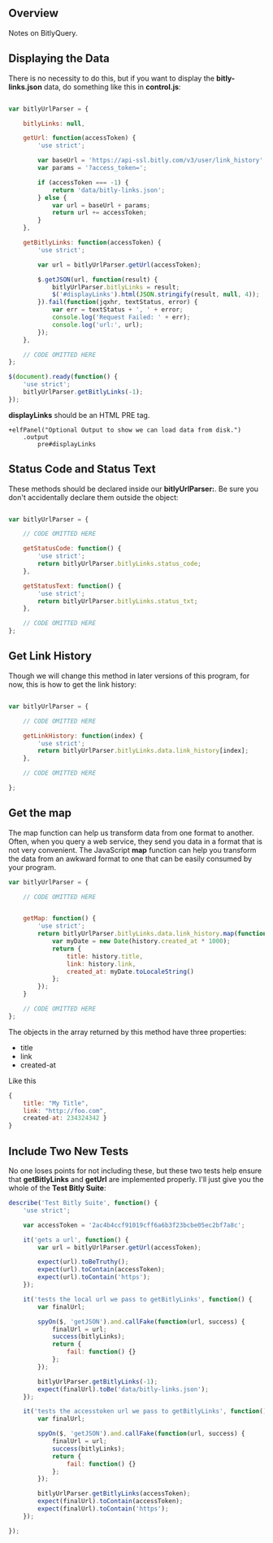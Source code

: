 ## Overview

Notes on BitlyQuery.

## Displaying the Data

There is no necessity to do this, but if you want to display the **bitly-links.json** data, do something like this in **control.js**:

```javascript

var bitlyUrlParser = {

    bitlyLinks: null,

    getUrl: function(accessToken) {
        'use strict';

        var baseUrl = 'https://api-ssl.bitly.com/v3/user/link_history';
        var params = '?access_token=';

        if (accessToken === -1) {
            return 'data/bitly-links.json';
        } else {
            var url = baseUrl + params;
            return url += accessToken;
        }
    },

    getBitlyLinks: function(accessToken) {
        'use strict';

        var url = bitlyUrlParser.getUrl(accessToken);

        $.getJSON(url, function(result) {
            bitlyUrlParser.bitlyLinks = result;
            $('#displayLinks').html(JSON.stringify(result, null, 4));
        }).fail(function(jqxhr, textStatus, error) {
            var err = textStatus + ', ' + error;
            console.log('Request Failed: ' + err);
            console.log('url:', url);
        });
    },

    // CODE OMITTED HERE
};

$(document).ready(function() {
    'use strict';
    bitlyUrlParser.getBitlyLinks(-1);
});

```

**displayLinks** should be an HTML PRE tag.

```jade
+elfPanel("Optional Output to show we can load data from disk.")
    .output
        pre#displayLinks
```

## Status Code and Status Text

These methods should be declared inside our **bitlyUrlParser:**. Be sure you don't accidentally declare them outside the object:

```javascript

var bitlyUrlParser = {

    // CODE OMITTED HERE

    getStatusCode: function() {
        'use strict';
        return bitlyUrlParser.bitlyLinks.status_code;
    },

    getStatusText: function() {
        'use strict';
        return bitlyUrlParser.bitlyLinks.status_txt;
    },

    // CODE OMITTED HERE
};
```

## Get Link History

Though we will change this method in later versions of this program, for now, this is how to get the link history:

```javascript

var bitlyUrlParser = {

    // CODE OMITTED HERE

    getLinkHistory: function(index) {
        'use strict';
        return bitlyUrlParser.bitlyLinks.data.link_history[index];
    },

    // CODE OMITTED HERE

};
```

## Get the map

The map function can help us transform data from one format to another. Often, when you query a web service, they send you data in a format that is not very convenient. The JavaScript **map** function can help you transform the data from an awkward format to one that can be easily consumed by your program.

```javascript
var bitlyUrlParser = {

    // CODE OMITTED HERE


    getMap: function() {
        'use strict';
        return bitlyUrlParser.bitlyLinks.data.link_history.map(function(history) {
            var myDate = new Date(history.created_at * 1000);
            return {
                title: history.title,
                link: history.link,
                created_at: myDate.toLocaleString()
            };
        });
    }

    // CODE OMITTED HERE
};
```

The objects in the array returned by this method have three properties:

- title
- link
- created-at

Like this 

``` javascript
{
	title: "My Title",
    link: "http://foo.com",
    created-at: 234324342 }
}
```

## Include Two New Tests

No one loses points for not including these, but these two tests help ensure that **getBitlyLinks** and **getUrl** are implemented properly. I'll just give you the whole of the **Test Bitly Suite**:

```javascript
describe('Test Bitly Suite', function() {
    'use strict';

    var accessToken = '2ac4b4ccf91019cff6a6b3f23bcbe05ec2bf7a8c';

    it('gets a url', function() {
        var url = bitlyUrlParser.getUrl(accessToken);

        expect(url).toBeTruthy();
        expect(url).toContain(accessToken);
        expect(url).toContain('https');
    });

    it('tests the local url we pass to getBitlyLinks', function() {
        var finalUrl;

        spyOn($, 'getJSON').and.callFake(function(url, success) {
            finalUrl = url;
            success(bitlyLinks);
            return {
                fail: function() {}
            };
        });

        bitlyUrlParser.getBitlyLinks(-1);
        expect(finalUrl).toBe('data/bitly-links.json');
    });

    it('tests the accesstoken url we pass to getBitlyLinks', function() {
        var finalUrl;

        spyOn($, 'getJSON').and.callFake(function(url, success) {
            finalUrl = url;
            success(bitlyLinks);
            return {
                fail: function() {}
            };
        });

        bitlyUrlParser.getBitlyLinks(accessToken);
        expect(finalUrl).toContain(accessToken);
        expect(finalUrl).toContain('https');
    });

});
```